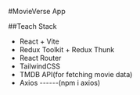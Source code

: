 #MovieVerse App

##Teach Stack

- React + Vite
- Redux Toolkit + Redux Thunk
- React Router
- TailwindCSS
- TMDB API(for fetching movie data)
- Axios ------(npm i axios)